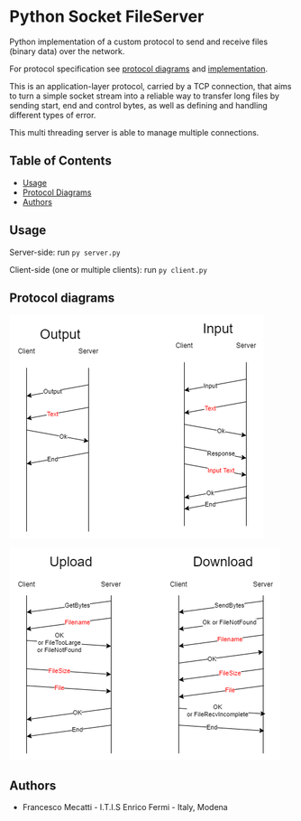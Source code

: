 # Python Socket FileServer


Python implementation of a custom protocol to send and receive files (binary data) over the network.

For protocol specification see [protocol diagrams](#protocol-diagrams) and [implementation](/ProtocolImplementation/Protocol.py).

This is an application-layer protocol, carried by a TCP connection, that aims to turn a simple socket stream into a reliable way to transfer long files by sending start, end and control bytes, as well as defining and handling different types of error.

This multi threading server is able to manage multiple connections.

## Table of Contents

* [Usage](#usage)
* [Protocol Diagrams](#protocol-diagrams)
* [Authors](#authors)


## Usage

Server-side:
run `py server.py`

Client-side (one or multiple clients):
run `py client.py`

## Protocol diagrams

![Protocol Input Output](Protocol_Input_Output.png)

![Protocol Upload Download](Protocol_Upload_Download.png)


## Authors

 - Francesco Mecatti - I.T.I.S Enrico Fermi - Italy, Modena
